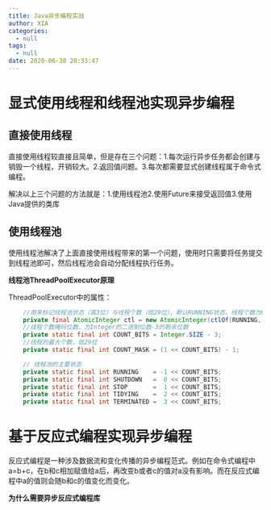 ```yaml
---
title: Java异步编程实战
author: XIA
categories:
  - null
tags:
  - null
date: 2020-06-30 20:33:47
---
```


# 显式使用线程和线程池实现异步编程

## 直接使用线程

直接使用线程较直接且简单，但是存在三个问题：1.每次运行异步任务都会创建与销毁一个线程，开销较大。2.返回值问题。3.每次都需要显式创建线程属于命令式编程。

解决以上三个问题的方法就是：1.使用线程池2.使用Future来接受返回值3.使用Java提供的类库

## 使用线程池

使用线程池解决了上面直接使用线程带来的第一个问题，使用时只需要将任务提交到线程池即可，然后线程池会自动分配线程执行任务。

**线程池ThreadPoolExecutor原理**

ThreadPoolExecutor中的属性：

```java
    //用来标记线程池状态（高3位）与线程个数（低29位），默认RUNNING状态，线程个数为0
	private final AtomicInteger ctl = new AtomicInteger(ctlOf(RUNNING, 0));
	//线程个数掩码位数，为Integer的二进制位数-3的剩余位数
    private static final int COUNT_BITS = Integer.SIZE - 3;
	//线程的最大个数，低29位
    private static final int COUNT_MASK = (1 << COUNT_BITS) - 1;

    // 线程池的主要状态
    private static final int RUNNING    = -1 << COUNT_BITS;
    private static final int SHUTDOWN   =  0 << COUNT_BITS;
    private static final int STOP       =  1 << COUNT_BITS;
    private static final int TIDYING    =  2 << COUNT_BITS;
    private static final int TERMINATED =  3 << COUNT_BITS;

```



# 基于反应式编程实现异步编程

反应式编程是一种涉及数据流和变化传播的异步编程范式。例如在命令式编程中a=b+c，在b和c相加赋值给a后，再改变b或者c的值对a没有影响。而在反应式编程中a的值则会随b和c的值变化而变化。

**为什么需要异步反应式编程库**































